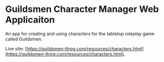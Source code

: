 # Guildsmen Character Manager Web Applicaiton

An app for creating and using characters for the tabletop roleplay game called Guildsmen.

Live site: [https://guildsmen-ttrpg.com/resources/characters.html](https://guildsmen-ttrpg.com/resources/characters.html).